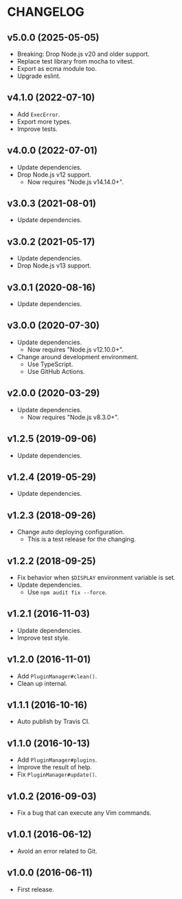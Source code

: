 # CHANGELOG

## v5.0.0 (2025-05-05)

- Breaking: Drop Node.js v20 and older support.
- Replace test library from mocha to vitest.
- Export as ecma module too.
- Upgrade eslint.


## v4.1.0 (2022-07-10)

- Add `ExecError`.
- Export more types.
- Improve tests.


## v4.0.0 (2022-07-01)

- Update dependencies.
- Drop Node.js v12 support.
  - Now requires "Node.js v14.14.0+".


## v3.0.3 (2021-08-01)

- Update dependencies.


## v3.0.2 (2021-05-17)

- Update dependencies.
- Drop Node.js v13 support.


## v3.0.1 (2020-08-16)

- Update dependencies.


## v3.0.0 (2020-07-30)

- Update dependencies.
  - Now requires "Node.js v12.10.0+".
- Change around development environment.
  - Use TypeScript.
  - Use GitHub Actions.


## v2.0.0 (2020-03-29)

- Update dependencies.
  - Now requires "Node.js v8.3.0+".


## v1.2.5 (2019-09-06)

- Update dependencies.


## v1.2.4 (2019-05-29)

- Update dependencies.


## v1.2.3 (2018-09-26)

- Change auto deploying configuration.
  - This is a test release for the changing.


## v1.2.2 (2018-09-25)

- Fix behavior when `$DISPLAY` environment variable is set.
- Update dependencies.
  - Use `npm audit fix --force`.


## v1.2.1 (2016-11-03)

- Update dependencies.
- Improve test style.


## v1.2.0 (2016-11-01)

- Add `PluginManager#clean()`.
- Clean up internal.


## v1.1.1 (2016-10-16)

- Auto publish by Travis CI.


## v1.1.0 (2016-10-13)

- Add `PluginManager#plugins`.
- Improve the result of help.
- Fix `PluginManager#update()`.


## v1.0.2 (2016-09-03)

- Fix a bug that can execute any Vim commands.


## v1.0.1 (2016-06-12)

- Avoid an error related to Git.


## v1.0.0 (2016-06-11)

- First release.

